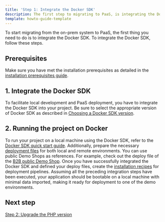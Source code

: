 ```yaml
---
title: 'Step 1: Integrate the Docker SDK'
description: The first step to migrating to PaaS, is integrating the Docker SDK.
template: howto-guide-template
---
```


To start migrating from the on-prem system to PaaS, the first thing you need to do is to integrate the Docker SDK. To integrate the Docker SDK, follow these steps.

## Prerequisites
Make sure you have met the installation prerequisites as detailed in the [installation prerequisites guide](/docs/scos/dev/set-up-spryker-locally/install-spryker/install-docker-prerequisites/install-docker-prerequisites-on-macos.html).

## 1. Integrate the Docker SDK
To facilitate local development and PaaS deployment, you have to integrate the Docker SDK into your project. Be sure to select the appropriate version of Docker SDK as described in [Choosing a Docker SDK version](/docs/scos/dev/the-docker-sdk/{{page.version}}/choosing-a-docker-sdk-version.html).

## 2. Running the project on Docker
To run your project on a local machine using the Docker SDK, refer to the [Docker SDK quick start guide](/docs.spryker.com/docs/scos/dev/the-docker-sdk/{{page.version}}/docker-sdk-quick-start-guide.html). Additionally, prepare the necessary [deployment files](/docs/scos/dev/the-docker-sdk/{{page.version}}/deploy-file/deploy-file.html) for both local and remote environments. You can use public Demo Shops as references. For example, check out the deploy file of the [B2B public Demo Shop](https://github.com/spryker-shop/b2b-demo-shop/blob/master/deploy.dev.yml).
Once you have successfully integrated the Docker SDK and defined your deploy files, create the [installation recipes](/docs/scos/dev/the-docker-sdk/{{page.version}}/installation-recipes-of-deployment-pipelines.html) for deployment pipelines. Assuming all the preceding integration steps have been executed, your application should be bootable on a local machine with minimal data imported, making it ready for deployment to one of the demo environments.

## Next step
[Step 2: Upgrade the PHP version](/docs/scos/dev/migration-concepts/migrate-to-paas/step-2-upgrade-the-php-version.html)

